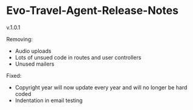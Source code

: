 # Evo-Travel-Agent-Release-Notes
v.1.0.1

Removing: <br>
- Audio uploads 
- Lots of unsued code in routes and user controllers
- Unused mailers 

Fixed: <br>
- Copyright year will now update every year and will no longer be hard coded 
- Indentation in email testing
